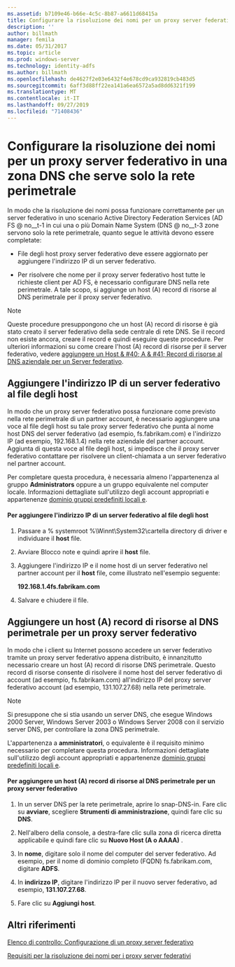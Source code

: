 ```yaml
---
ms.assetid: b7109e46-b66e-4c5c-8b87-a6611d68415a
title: Configurare la risoluzione dei nomi per un proxy server federativo in una zona DNS che serve solo la rete perimetrale
description: ''
author: billmath
manager: femila
ms.date: 05/31/2017
ms.topic: article
ms.prod: windows-server
ms.technology: identity-adfs
ms.author: billmath
ms.openlocfilehash: de4627f2e03e6432f4e678cd9ca932819cb483d5
ms.sourcegitcommit: 6aff3d88ff22ea141a6ea6572a5ad8dd6321f199
ms.translationtype: MT
ms.contentlocale: it-IT
ms.lasthandoff: 09/27/2019
ms.locfileid: "71408436"
---
```

# <a name="configure-name-resolution-for-a-federation-server-proxy-in-a-dns-zone-that-serves-only-the-perimeter-network"></a>Configurare la risoluzione dei nomi per un proxy server federativo in una zona DNS che serve solo la rete perimetrale


In modo che la risoluzione dei nomi possa funzionare correttamente per un server federativo in uno scenario Active Directory Federation Services \(AD FS @ no__t-1 in cui una o più Domain Name System \(DNS @ no__t-3 zone servono solo la rete perimetrale, quanto segue le attività devono essere completate:  
  
-   File degli host proxy server federativo deve essere aggiornato per aggiungere l'indirizzo IP di un server federativo.  
  
-   Per risolvere che nome per il proxy server federativo host tutte le richieste client per AD FS, è necessario configurare DNS nella rete perimetrale. A tale scopo, si aggiunge un host \(A\) record di risorse al DNS perimetrale per il proxy server federativo.  
  
> [!NOTE]  
> Queste procedure presuppongono che un host \(A\) record di risorse è già stato creato il server federativo della sede centrale di rete DNS. Se il record non esiste ancora, creare il record e quindi eseguire queste procedure. Per ulteriori informazioni su come creare l'host \(A\) record di risorse per il server federativo, vedere [aggiungere un Host & #40; A & #41; Record di risorse al DNS aziendale per un Server federativo](Add-a-Host--A--Resource-Record-to-Corporate-DNS-for-a-Federation-Server.md).  
  
## <a name="add-the-ip-address-of-a-federation-server-to-the-hosts-file"></a>Aggiungere l'indirizzo IP di un server federativo al file degli host  
In modo che un proxy server federativo possa funzionare come previsto nella rete perimetrale di un partner account, è necessario aggiungere una voce al file degli host su tale proxy server federativo che punta al nome host DNS del server federativo \(ad esempio, fs.fabrikam.com\) e l'indirizzo IP \(ad esempio, 192.168.1.4\) nella rete aziendale del partner account. Aggiunta di questa voce al file degli host, si impedisce che il proxy server federativo contattare per risolvere un client\-chiamata a un server federativo nel partner account.  
  
Per completare questa procedura, è necessaria almeno l'appartenenza al gruppo **Administrators** oppure a un gruppo equivalente nel computer locale.  Informazioni dettagliate sull'utilizzo degli account appropriati e appartenenze [dominio gruppi predefiniti locali e](https://go.microsoft.com/fwlink/?LinkId=83477).   
  
#### <a name="to-add-the-ip-address-of-a-federation-server-to-the-hosts-file"></a>Per aggiungere l'indirizzo IP di un server federativo al file degli host  
  
1.  Passare a % systemroot %\\Winnt\\System32\\cartella directory di driver e individuare il **host** file.  
  
2.  Avviare Blocco note e quindi aprire il **host** file.  
  
3.  Aggiungere l'indirizzo IP e il nome host di un server federativo nel partner account per il **host** file, come illustrato nell'esempio seguente:  
  
    **192.168.1.4fs.fabrikam.com**  
  
4.  Salvare e chiudere il file.  
  
## <a name="add-a-host-a-resource-record-to-perimeter-dns-for-a-federation-server-proxy"></a>Aggiungere un host \(A\) record di risorse al DNS perimetrale per un proxy server federativo  
In modo che i client su Internet possono accedere un server federativo tramite un proxy server federativo appena distribuito, è innanzitutto necessario creare un host \(A\) record di risorse DNS perimetrale. Questo record di risorse consente di risolvere il nome host del server federativo di account \(ad esempio, fs.fabrikam.com\) all'indirizzo IP del proxy server federativo account \(ad esempio, 131.107.27.68\) nella rete perimetrale.  
  
> [!NOTE]  
> Si presuppone che si stia usando un server DNS, che esegue Windows 2000 Server, Windows Server 2003 o Windows Server 2008 con il servizio server DNS, per controllare la zona DNS perimetrale.  
  
L'appartenenza a **amministratori**, o equivalente è il requisito minimo necessario per completare questa procedura.  Informazioni dettagliate sull'utilizzo degli account appropriati e appartenenze [dominio gruppi predefiniti locali e](https://go.microsoft.com/fwlink/?LinkId=83477).   
  
#### <a name="to-add-a-host-a-resource-record-to-perimeter-dns-for-a-federation-server-proxy"></a>Per aggiungere un host \(A\) record di risorse al DNS perimetrale per un proxy server federativo  
  
1.  In un server DNS per la rete perimetrale, aprire lo snap-DNS\-in. Fare clic su **avviare**, scegliere **Strumenti di amministrazione**, quindi fare clic su **DNS**.  
  
2.  Nell'albero della console, a destra\-fare clic sulla zona di ricerca diretta applicabile e quindi fare clic su **Nuovo Host \(A o AAAA\)** .  
  
3.  In **nome**, digitare solo il nome del computer del server federativo. Ad esempio, per il nome di dominio completo \(FQDN\) fs.fabrikam.com, digitare **ADFS**.  
  
4.  In **indirizzo IP**, digitare l'indirizzo IP per il nuovo server federativo, ad esempio, **131.107.27.68**.  
  
5.  Fare clic su **Aggiungi host**.  
  
## <a name="additional-references"></a>Altri riferimenti  
[Elenco di controllo: Configurazione di un proxy server federativo](Checklist--Setting-Up-a-Federation-Server-Proxy.md)  
  
[Requisiti per la risoluzione dei nomi per i proxy server federativi](https://technet.microsoft.com/library/dd807055.aspx)  
  

